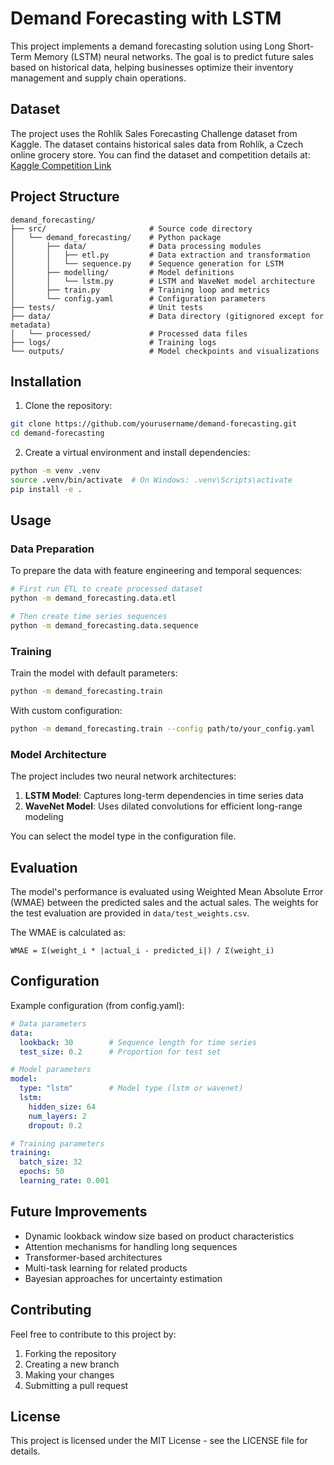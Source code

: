 # Demand Forecasting with LSTM

This project implements a demand forecasting solution using Long Short-Term Memory (LSTM) neural networks. The goal is to predict future sales based on historical data, helping businesses optimize their inventory management and supply chain operations.

## Dataset

The project uses the Rohlík Sales Forecasting Challenge dataset from Kaggle. The dataset contains historical sales data from Rohlík, a Czech online grocery store. You can find the dataset and competition details at:
[Kaggle Competition Link](https://www.kaggle.com/competitions/rohlik-sales-forecasting-challenge-v2/overview)

## Project Structure

```
demand_forecasting/
├── src/                       # Source code directory
│   └── demand_forecasting/    # Python package
│       ├── data/              # Data processing modules
│       │   ├── etl.py         # Data extraction and transformation
│       │   └── sequence.py    # Sequence generation for LSTM
│       ├── modelling/         # Model definitions
│       │   └── lstm.py        # LSTM and WaveNet model architecture
│       ├── train.py           # Training loop and metrics
│       └── config.yaml        # Configuration parameters
├── tests/                     # Unit tests
├── data/                      # Data directory (gitignored except for metadata)
│   └── processed/             # Processed data files
├── logs/                      # Training logs
└── outputs/                   # Model checkpoints and visualizations
```

## Installation

1. Clone the repository:
```bash
git clone https://github.com/yourusername/demand-forecasting.git
cd demand-forecasting
```

2. Create a virtual environment and install dependencies:
```bash
python -m venv .venv
source .venv/bin/activate  # On Windows: .venv\Scripts\activate
pip install -e .
```

## Usage

### Data Preparation

To prepare the data with feature engineering and temporal sequences:

```bash
# First run ETL to create processed dataset
python -m demand_forecasting.data.etl

# Then create time series sequences
python -m demand_forecasting.data.sequence
```

### Training

Train the model with default parameters:

```bash
python -m demand_forecasting.train
```

With custom configuration:

```bash
python -m demand_forecasting.train --config path/to/your_config.yaml
```

### Model Architecture

The project includes two neural network architectures:

1. **LSTM Model**: Captures long-term dependencies in time series data
2. **WaveNet Model**: Uses dilated convolutions for efficient long-range modeling

You can select the model type in the configuration file.

## Evaluation

The model's performance is evaluated using Weighted Mean Absolute Error (WMAE) between the predicted sales and the actual sales. The weights for the test evaluation are provided in `data/test_weights.csv`.

The WMAE is calculated as:
```
WMAE = Σ(weight_i * |actual_i - predicted_i|) / Σ(weight_i)
```

## Configuration

Example configuration (from config.yaml):

```yaml
# Data parameters
data:
  lookback: 30        # Sequence length for time series
  test_size: 0.2      # Proportion for test set

# Model parameters
model:
  type: "lstm"        # Model type (lstm or wavenet)
  lstm:
    hidden_size: 64
    num_layers: 2
    dropout: 0.2

# Training parameters
training:
  batch_size: 32
  epochs: 50
  learning_rate: 0.001
```

## Future Improvements

- Dynamic lookback window size based on product characteristics
- Attention mechanisms for handling long sequences
- Transformer-based architectures
- Multi-task learning for related products
- Bayesian approaches for uncertainty estimation

## Contributing

Feel free to contribute to this project by:
1. Forking the repository
2. Creating a new branch
3. Making your changes
4. Submitting a pull request

## License

This project is licensed under the MIT License - see the LICENSE file for details.
